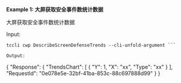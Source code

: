 **Example 1: 大屏获取安全事件数统计数据**

大屏获取安全事件数统计数据

Input: 

```
tccli cwp DescribeScreenDefenseTrends --cli-unfold-argument ```

Output: 
```
{
    "Response": {
        "TrendsChart": [
            {
                "Y": 1,
                "X": "xx",
                "Type": "xx"
            }
        ],
        "RequestId": "0e078e5e-32bf-41ba-853c-88c697888d99"
    }
}
```

